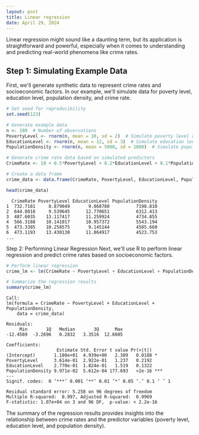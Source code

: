 ```yaml
---
layout: post
title: Linear regression
date: April 29, 2024
---
```


Linear regression might sound like a daunting term, but its application is straightforward and powerful, especially when it comes to understanding and predicting real-world phenomena like crime rates.

## Step 1: Simulating Example Data

First, we'll generate synthetic data to represent crime rates and socioeconomic factors. In our example, we'll simulate data for poverty level, education level, population density, and crime rate.

```r
# Set seed for reproducibility
set.seed(123)

# Generate example data
n <- 100  # Number of observations
PovertyLevel <- rnorm(n, mean = 10, sd = 2)  # Simulate poverty level data
EducationLevel <- rnorm(n, mean = 12, sd = 3)  # Simulate education level data
PopulationDensity <- rnorm(n, mean = 5000, sd = 1000)  # Simulate population density data

# Generate crime rate data based on simulated predictors
CrimeRate <- 10 + 0.5*PovertyLevel + 0.2*EducationLevel + 0.1*PopulationDensity + rnorm(n, mean = 0, sd = 5)

# Create a data frame
crime_data <- data.frame(CrimeRate, PovertyLevel, EducationLevel, PopulationDensity)

head(crime_data)
```

```
  CrimeRate PovertyLevel EducationLevel PopulationDensity
1  732.7181     8.879049       9.868780          7198.810
2  644.8018     9.539645      12.770651          6312.413
3  487.6035    13.117417      11.259924          4734.855
4  566.3188    10.141017      10.957372          5543.194
5  473.3385    10.258575       9.145144          4585.660
6  473.1193    13.430130      11.864917          4523.753
...
```

Step 2: Performing Linear Regression
Next, we'll use R to perform linear regression and predict crime rates based on socioeconomic factors.

```r
# Perform linear regression
crime_lm <- lm(CrimeRate ~ PovertyLevel + EducationLevel + PopulationDensity, data = crime_data)

# Summarize the regression results
summary(crime_lm)
```

```
Call:
lm(formula = CrimeRate ~ PovertyLevel + EducationLevel + PopulationDensity, 
    data = crime_data)

Residuals:
     Min       1Q   Median       3Q      Max 
-12.4569  -3.2696   0.2832   3.3516  12.6605 

Coefficients:
                   Estimate Std. Error t value Pr(>|t|)    
(Intercept)       1.180e+01  4.939e+00   2.389   0.0188 *  
PovertyLevel      3.614e-01  2.922e-01   1.237   0.2192    
EducationLevel    2.770e-01  1.824e-01   1.519   0.1322    
PopulationDensity 9.971e-02  5.612e-04 177.693   <2e-16 ***
---
Signif. codes:  0 ‘***’ 0.001 ‘**’ 0.01 ‘*’ 0.05 ‘.’ 0.1 ‘ ’ 1

Residual standard error: 5.258 on 96 degrees of freedom
Multiple R-squared:  0.997,	Adjusted R-squared:  0.9969 
F-statistic: 1.07e+04 on 3 and 96 DF,  p-value: < 2.2e-16
```

The summary of the regression results provides insights into the relationship between crime rates and the predictor variables (poverty level, education level, and population density).

